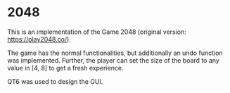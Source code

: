 # 2048

This is an implementation of the Game 2048 (original version: https://play2048.co/).

The game has the normal functionalities, but additionally an undo function was implemented. Further, the player can set the size of the board to any value in [4, 8]
to get a fresh experience.


QT6 was used to design the GUI. 
